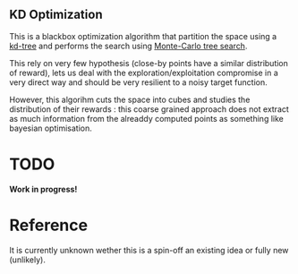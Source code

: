 ## KD Optimization

This is a blackbox optimization algorithm that partition the space using a [kd-tree](https://en.wikipedia.org/wiki/K-d_tree) and performs the search using [Monte-Carlo tree search](https://en.wikipedia.org/wiki/Monte_Carlo_tree_search).

This rely on very few hypothesis (close-by points have a similar distribution of reward), lets us deal with the exploration/exploitation compromise in a very direct way and should be very resilient to a noisy target function.

However, this algorihm cuts the space into cubes and studies the distribution of their rewards : this coarse grained approach does not extract as much information from the alreaddy computed points as something like bayesian optimisation.

# TODO

**Work in progress!**

# Reference

It is currently unknown wether this is a spin-off an existing idea or fully new (unlikely).
